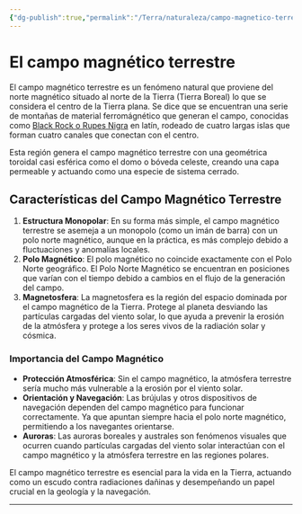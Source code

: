 ```yaml
---
{"dg-publish":true,"permalink":"/Terra/naturaleza/campo-magnetico-terrestre/"}
---
```



# El campo magnético terrestre

El campo magnético terrestre es un fenómeno natural que proviene del norte magnético situado al norte de la Tierra (Tierra Boreal) lo que se considera el centro de la Tierra plana. Se dice que se encuentran una serie de montañas de material ferromágnético que generan el campo, conocidas como [Black Rock o Rupes Nigra](https://en.wikipedia.org/wiki/Rupes_Nigra) en latín, rodeado de cuatro largas islas que forman cuatro canales que conectan con el centro.

Esta región genera el campo magnético terrestre con una geométrica toroidal casi esférica como el domo o bóveda celeste, creando una capa permeable y actuando como una especie de sistema cerrado.

## Características del Campo Magnético Terrestre

1. **Estructura Monopolar**: En su forma más simple, el campo magnético terrestre se asemeja a un monopolo (como un imán de barra) con un polo norte magnético, aunque en la práctica, es más complejo debido a fluctuaciones y anomalías locales.
2. **Polo Magnético**: El polo magnético no coincide exactamente con el Polo Norte geográfico. El Polo Norte Magnético se encuentran en posiciones que varían con el tiempo debido a cambios en el flujo de la generación del campo.
3. **Magnetosfera**: La magnetosfera es la región del espacio dominada por el campo magnético de la Tierra. Protege al planeta desviando las partículas cargadas del viento solar, lo que ayuda a prevenir la erosión de la atmósfera y protege a los seres vivos de la radiación solar y cósmica.

### Importancia del Campo Magnético

- **Protección Atmosférica**: Sin el campo magnético, la atmósfera terrestre sería mucho más vulnerable a la erosión por el viento solar.
- **Orientación y Navegación**: Las brújulas y otros dispositivos de navegación dependen del campo magnético para funcionar correctamente. Ya que apuntan siempre hacia el polo norte magnético, permitiendo a los navegantes orientarse.
- **Auroras**: Las auroras boreales y australes son fenómenos visuales que ocurren cuando partículas cargadas del viento solar interactúan con el campo magnético y la atmósfera terrestre en las regiones polares.

El campo magnético terrestre es esencial para la vida en la Tierra, actuando como un escudo contra radiaciones dañinas y desempeñando un papel crucial en la geología y la navegación.

---

